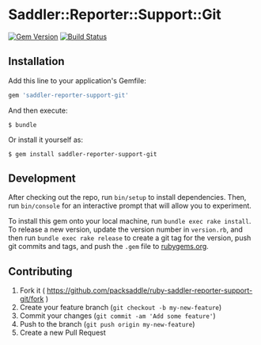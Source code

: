 # Saddler::Reporter::Support::Git

[![Gem Version](http://img.shields.io/gem/v/saddler-reporter-support-git.svg?style=flat)](http://badge.fury.io/rb/saddler-reporter-support-git)
[![Build Status](http://img.shields.io/travis/packsaddle/ruby-saddler-reporter-support-git/master.svg?style=flat)](https://travis-ci.org/packsaddle/ruby-saddler-reporter-support-git)

## Installation

Add this line to your application's Gemfile:

```ruby
gem 'saddler-reporter-support-git'
```

And then execute:

    $ bundle

Or install it yourself as:

    $ gem install saddler-reporter-support-git

## Development

After checking out the repo, run `bin/setup` to install dependencies. Then, run `bin/console` for an interactive prompt that will allow you to experiment.

To install this gem onto your local machine, run `bundle exec rake install`. To release a new version, update the version number in `version.rb`, and then run `bundle exec rake release` to create a git tag for the version, push git commits and tags, and push the `.gem` file to [rubygems.org](https://rubygems.org).

## Contributing

1. Fork it ( https://github.com/packsaddle/ruby-saddler-reporter-support-git/fork )
2. Create your feature branch (`git checkout -b my-new-feature`)
3. Commit your changes (`git commit -am 'Add some feature'`)
4. Push to the branch (`git push origin my-new-feature`)
5. Create a new Pull Request
